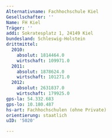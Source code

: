 ```yaml
---
Alternativname: Fachhochschule Kiel
Gesellschafter: ''
Name: FH Kiel
Träger: ''
addi: Sokratesplatz 1, 24149 Kiel
bundesland: Schleswig-Holstein
drittmittel:
  2010:
    absolut: 1814464.0
    wirtschaft: 109971.0
  2011:
    absolut: 1878624.0
    wirtschaft: 101271.0
  2012:
    absolut: 2631837.0
    wirtschaft: 179925.0
gps-la: 54.332.683
gps-lo: 10.180.487
hs-art: Fachhochschulen (ohne Private)
orientierung: staatlich
uID: '5020'

---
```


